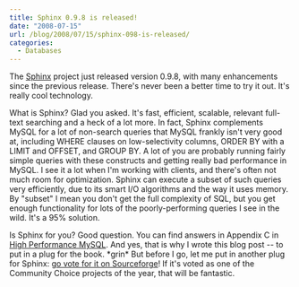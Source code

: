 ```yaml
---
title: Sphinx 0.9.8 is released!
date: "2008-07-15"
url: /blog/2008/07/15/sphinx-098-is-released/
categories:
  - Databases
---
```

The [Sphinx](http://www.sphinxsearch.com/) project just released version 0.9.8, with many enhancements since the previous release. There's never been a better time to try it out. It's really cool technology.

What is Sphinx? Glad you asked. It's fast, efficient, scalable, relevant full-text searching and a heck of a lot more. In fact, Sphinx complements MySQL for a lot of non-search queries that MySQL frankly isn't very good at, including WHERE clauses on low-selectivity columns, ORDER BY with a LIMIT and OFFSET, and GROUP BY. A lot of you are probably running fairly simple queries with these constructs and getting really bad performance in MySQL. I see it a lot when I'm working with clients, and there's often not much room for optimization. Sphinx can execute a subset of such queries very efficiently, due to its smart I/O algorithms and the way it uses memory. By "subset" I mean you don't get the full complexity of SQL, but you get enough functionality for lots of the poorly-performing queries I see in the wild. It's a 95% solution.

Is Sphinx for you? Good question. You can find answers in Appendix C in [High Performance MySQL](http://highperfmysql.com/). And yes, that is why I wrote this blog post -- to put in a plug for the book. \*grin\* But before I go, let me put in another plug for Sphinx: [go vote for it on Sourceforge](http://sourceforge.net/awards/cca/?project_name=Sphinx&project_url=http%3A//www.sphinxsearch.com/)! If it's voted as one of the Community Choice projects of the year, that will be fantastic.
